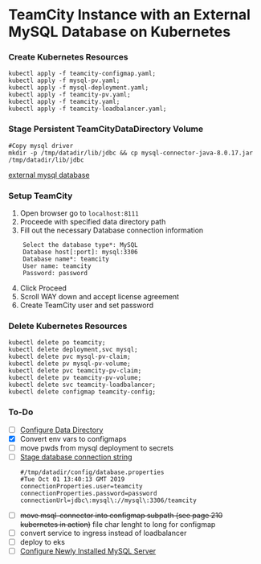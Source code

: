 # TeamCity Instance with an External MySQL Database on Kubernetes


### Create Kubernetes Resources

```
kubectl apply -f teamcity-configmap.yaml;
kubectl apply -f mysql-pv.yaml;
kubectl apply -f mysql-deployment.yaml;
kubectl apply -f teamcity-pv.yaml;
kubectl apply -f teamcity.yaml;
kubectl apply -f teamcity-loadbalancer.yaml;
```
### Stage Persistent TeamCityDataDirectory Volume

```
#Copy mysql driver
mkdir -p /tmp/datadir/lib/jdbc && cp mysql-connector-java-8.0.17.jar /tmp/datadir/lib/jdbc
```

[external mysql database](https://www.jetbrains.com/help/teamcity/setting-up-an-external-database.html?_ga=2.213872598.374019039.1565610915-964155662.1565610915#SettingupanExternalDatabase-MySQL)

### Setup TeamCity

1. Open browser go to `localhost:8111`
2. Proceede with specified data directory path
3. Fill out the necessary Database connection information
```
    Select the database type*: MySQL
    Database host[:port]: mysql:3306
    Database name*: teamcity
    User name: teamcity
    Password: password
```
4. Click Proceed
5. Scroll WAY down and accept license agreement
6. Create TeamCity user and set password

### Delete Kubernetes Resources

```
kubectl delete po teamcity;
kubectl delete deployment,svc mysql;
kubectl delete pvc mysql-pv-claim;
kubectl delete pv mysql-pv-volume;
kubectl delete pvc teamcity-pv-claim;
kubectl delete pv teamcity-pv-volume;
kubectl delete svc teamcity-loadbalancer;
kubectl delete configmap teamcity-config;
```


### To-Do

- [ ] [Configure Data Directory](https://www.jetbrains.com/help/teamcity/teamcity-data-directory.html#TeamCityDataDirectory-ConfiguringtheLocation)
- [x] Convert env vars to configmaps
- [ ] move pwds from mysql deployment to secrets
- [ ] [Stage database connection string](https://www.jetbrains.com/help/teamcity/setting-up-an-external-database.html?_ga=2.213872598.374019039.1565610915-964155662.1565610915#SettingupanExternalDatabase-DatabaseConfigurationProperties)
    ```
    #/tmp/datadir/config/database.properties
    #Tue Oct 01 13:40:13 GMT 2019
    connectionProperties.user=teamcity
    connectionProperties.password=password
    connectionUrl=jdbc\:mysql\://mysql\:3306/teamcity
    ```
- [ ] ~~move msql-connector into configmap subpath (see page 210 kubernetes in action)~~ file char lenght to long for configmap
- [ ] convert service to ingress instead of loadbalancer
- [ ] deploy to eks
- [ ] [Configure Newly Installed MySQL Server](https://www.jetbrains.com/help/teamcity/how-to.html?_ga=2.213872598.374019039.1565610915-964155662.1565610915#HowTo...-ConfigureNewlyInstalledMySQLServer)